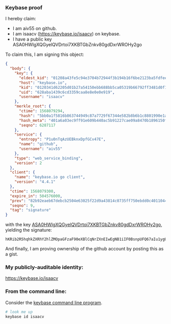 ### Keybase proof

I hereby claim:

  * I am aiv55 on github.
  * I am isaacv (https://keybase.io/isaacv) on keybase.
  * I have a public key ASA0HWIgXQGyelQVDrtoi7XKBTGbZnkv80gdDxrWROHy2go

To claim this, I am signing this object:

```json
{
  "body": {
    "key": {
      "eldest_kid": "01208a43fe5c94e3704b72944f3b194b16f6be2123ba5fdfee4c48f0b95b15e93d9a0a",
      "host": "keybase.io",
      "kid": "0120341d62205d01b27a54150ebb688bb5ca05319b66792ff3481d0f1ad644e1f2da0a",
      "uid": "628aba1439c6cd3359caa8e8e0e0e919",
      "username": "isaacv"
    },
    "merkle_root": {
      "ctime": 1568079294,
      "hash": "5bb0a1f5816b863744949c87a7729f67344e582b8b6b1c8801990e1af5b19220ece07939f431e4912f86a1f2a0cacdf916885dcc45fc7647342e125e0c818c58",
      "hash_meta": "401a6a03ec9ff91e609b440ac5b91227cae09a8470b1896150f4d2e72824a044",
      "seqno": 6287117
    },
    "service": {
      "entropy": "P1u0nTqAzUEBknxDpfGCv47E",
      "name": "github",
      "username": "aiv55"
    },
    "type": "web_service_binding",
    "version": 2
  },
  "client": {
    "name": "keybase.io go client",
    "version": "4.4.1"
  },
  "ctime": 1568079300,
  "expire_in": 504576000,
  "prev": "82b92eaeb67debcb2504e63025f22d9a43814c0735ff750ebdd0c4011044f03c",
  "seqno": 9,
  "tag": "signature"
}
```

with the key [ASA0HWIgXQGyelQVDrtoi7XKBTGbZnkv80gdDxrWROHy2go](https://keybase.io/isaacv), yielding the signature:

```
hKRib2R5hqhkZXRhY2hlZMOpaGFzaF90eXBlCqNrZXnEIwEgNB1iIF0BsnpUFQ67aIu1ygUxm2Z5L/NIHQ8a1kTh8toKp3BheWxvYWTESpcCCcQggrkurrZ968slBOYwJfItmkOBTAc1/3UOvdDEARBE8DzEINAw47J6T6UfXzVy22g1u+B4gpG76wjoxlic4hYxg6tQAgHCo3NpZ8RACAxzyjb0b6g9w9HjanNYi/xSjt6HzeMQ5Un7zZ62LHYJIJOUMxO84N5FSD8J2hLzPMknT74paE2L4K6Q9679B6hzaWdfdHlwZSCkaGFzaIKkdHlwZQildmFsdWXEIAlQlste1tpDq0DQ0Zo2LsU0QwrYsLBMB0pG3yoRq5TBo3RhZ80CAqd2ZXJzaW9uAQ==

```

And finally, I am proving ownership of the github account by posting this as a gist.

### My publicly-auditable identity:

https://keybase.io/isaacv

### From the command line:

Consider the [keybase command line program](https://keybase.io/download).

```bash
# look me up
keybase id isaacv
```
